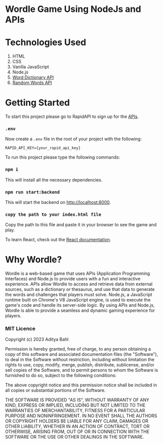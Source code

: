 # Wordle Game Using NodeJs and APIs

# Technologies Used

1. HTML
2. CSS
3. Vanilla JavaScript
4. Node.js
5. [Word Dictionary API](https://rapidapi.com/twinword/api/word-dictionary/)
6. [Random Words API](https://rapidapi.com/sheharyar566/api/random-words5/)

# Getting Started

To start this project please go to RapidAPI to sign up for the [APIs](https://bit.ly/rapidapi-hub).

### `.env`

Now create a `.env` file in the root of your project with the following:

```
RAPID_API_KEY={your_rapid_api_key}
```

To run this project please type the following commands:

### `npm i`

This will install all the necessary dependencies.

### `npm run start:backend`

This will start the backend on [http://localhost:8000](http://localhost:8000).

### `copy the path to your index.html file`

Copy the path to this file and paste it in your browser to see the game and play.

To learn React, check out the [React documentation](https://reactjs.org/).

# Why Wordle?

Wordle is a web-based game that uses APIs (Application Programming Interfaces) and Node.js to provide users with a fun and interactive experience. APIs allow Wordle to access and retrieve data from external sources, such as a dictionary or thesaurus, and use that data to generate the words and challenges that players must solve. Node.js, a JavaScript runtime built on Chrome's V8 JavaScript engine, is used to execute the game's code and handle its server-side logic. By using APIs and Node.js, Wordle is able to provide a seamless and dynamic gaming experience for players.

### MIT Licence

Copyright (c) 2023 Aditya Bahl

Permission is hereby granted, free of charge, to any person obtaining a copy of this software and associated documentation files (the "Software"), to deal in the Software without restriction, including without limitation the rights to use, copy, modify, merge, publish, distribute, sublicense, and/or sell copies of the Software, and to permit persons to whom the Software is furnished to do so, subject to the following conditions:

The above copyright notice and this permission notice shall be included in all copies or substantial portions of the Software.

THE SOFTWARE IS PROVIDED "AS IS", WITHOUT WARRANTY OF ANY KIND, EXPRESS OR IMPLIED, INCLUDING BUT NOT LIMITED TO THE WARRANTIES OF MERCHANTABILITY, FITNESS FOR A PARTICULAR PURPOSE AND NONINFRINGEMENT. IN NO EVENT SHALL THE AUTHORS OR COPYRIGHT HOLDERS BE LIABLE FOR ANY CLAIM, DAMAGES OR OTHER LIABILITY, WHETHER IN AN ACTION OF CONTRACT, TORT OR OTHERWISE, ARISING FROM, OUT OF OR IN CONNECTION WITH THE SOFTWARE OR THE USE OR OTHER DEALINGS IN THE SOFTWARE.
